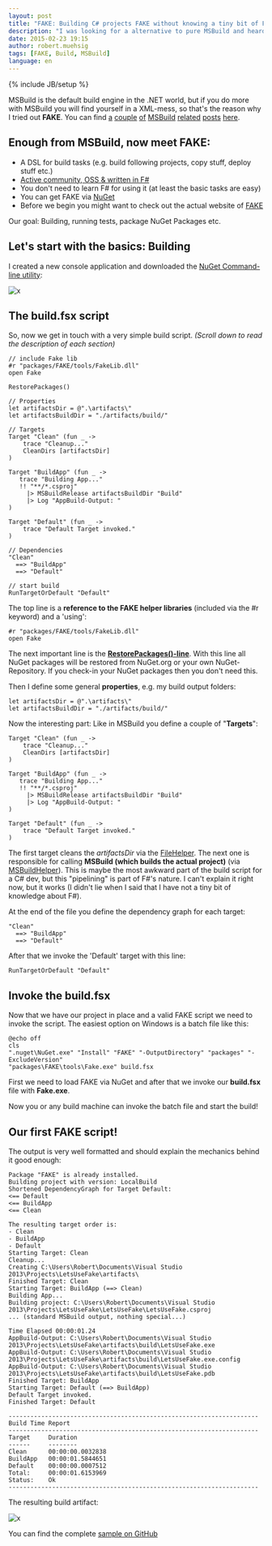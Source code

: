 ```yaml
---
layout: post
title: "FAKE: Building C# projects FAKE without knowing a tiny bit of F#"
description: "I was looking for a alternative to pure MSBuild and heard of FAKE, which stands for 'F# Make - A DSL for build tasks.'. See how to get stuff running (... building...) even if you don't know anything about F# (like me)."
date: 2015-02-23 19:15
author: robert.muehsig
tags: [FAKE, Build, MSBuild]
language: en
---
```

{% include JB/setup %}

MSBuild is the default build engine in the .NET world, but if you do more with MSBuild you will find yourself in a XML-mess, so that's the reason why I tried out __FAKE__. You can find [a](http://blog.codeinside.eu/2010/12/15/howto-msbuild-stylecop/) [couple](http://blog.codeinside.eu/2010/11/12/howto-build-msbuild-solutions/) [of](http://blog.codeinside.eu/2010/11/21/howto-msdeploy-msbuild/) [MSBuild](http://blog.codeinside.eu/2010/11/24/howto-open-mstest-with-msbuild-2/) [related](http://blog.codeinside.eu/2011/01/06/howto-msbuild-nuit/) [posts](http://blog.codeinside.eu/2010/11/29/howto-open-mstest-with-msbuild/) [here](http://blog.codeinside.eu/2010/12/06/howto-web-config-transformations-with-msbuild/).

## Enough from MSBuild, now meet FAKE:
- A DSL for build tasks (e.g. build following projects, copy stuff, deploy stuff etc.)
- [Active community, OSS & written in F#](https://github.com/fsharp/FAKE)
- You don't need to learn F# for using it (at least the basic tasks are easy)
- You can get FAKE via [NuGet](https://www.nuget.org/packages/Fake)
- Before we begin you might want to check out the actual website of [FAKE](http://fsharp.github.io/FAKE/) 

Our goal: Building, running tests, package NuGet Packages etc.

## Let's start with the basics: Building

I created a new console application and downloaded the [NuGet Command-line utility](http://docs.nuget.org/consume/installing-nuget):

![x]({{BASE_PATH}}/assets/md-images/2015-02-23/start.png "Starting point")

## The build.fsx script

So, now we get in touch with a very simple build script. _(Scroll down to read the description of each section)_

    // include Fake lib
    #r "packages/FAKE/tools/FakeLib.dll"
    open Fake
    
    RestorePackages()
    
    // Properties
    let artifactsDir = @".\artifacts\"
    let artifactsBuildDir = "./artifacts/build/"
    
    // Targets
    Target "Clean" (fun _ ->
        trace "Cleanup..."
        CleanDirs [artifactsDir]
    )
    
    Target "BuildApp" (fun _ ->
       trace "Building App..."
       !! "**/*.csproj"
         |> MSBuildRelease artifactsBuildDir "Build"
         |> Log "AppBuild-Output: "
    )
    
    Target "Default" (fun _ ->
        trace "Default Target invoked."
    )
    
    // Dependencies
    "Clean"
      ==> "BuildApp"
      ==> "Default"
    
    // start build
    RunTargetOrDefault "Default"

The top line is a __reference to the FAKE helper libraries__ (included via the #r keyword) and a 'using':

    #r "packages/FAKE/tools/FakeLib.dll"
    open Fake

The next important line is the [__RestorePackages()-line__](http://fsharp.github.io/FAKE/apidocs/fake-restorepackagehelper.html). With this line all NuGet packages will be restored from NuGet.org or your own NuGet-Repository. If you check-in your NuGet packages then you don't need this.	

Then I define some general __properties__, e.g. my build output folders:

    let artifactsDir = @".\artifacts\"
    let artifactsBuildDir = "./artifacts/build/"
	
Now the interesting part: Like in MSBuild you define a couple of "__Targets__":

    Target "Clean" (fun _ ->
        trace "Cleanup..."
        CleanDirs [artifactsDir]
    )
    
    Target "BuildApp" (fun _ ->
       trace "Building App..."
       !! "**/*.csproj"
         |> MSBuildRelease artifactsBuildDir "Build"
         |> Log "AppBuild-Output: "
    )
    
    Target "Default" (fun _ ->
        trace "Default Target invoked."
    )
	
The first target cleans the _artifactsDir_ via the [FileHelper](http://fsharp.github.io/FAKE/apidocs/fake-filehelper.html). The next one is responsible for calling __MSBuild (which builds the actual project)__ (via [MSBuildHelper](http://fsharp.github.io/FAKE/apidocs/fake-msbuildhelper.html)). 
This is maybe the most awkward part of the build script for a C# dev, but this "pipelining" is part of F#'s nature. I can't explain it right now, but it works (I didn't lie when I said that I have not a tiny bit of knowledge about F#). 

 At the end of the file you define the dependency graph for each target: 
 
    "Clean"
      ==> "BuildApp"
      ==> "Default"
	  
After that we invoke the 'Default' target with this line:

    RunTargetOrDefault "Default"
	
## Invoke the build.fsx

Now that we have our project in place and a valid FAKE script we need to invoke the script. The easiest option on Windows is a batch file like this:

    @echo off
    cls
    ".nuget\NuGet.exe" "Install" "FAKE" "-OutputDirectory" "packages" "-ExcludeVersion"
    "packages\FAKE\tools\Fake.exe" build.fsx

First we need to load FAKE via NuGet and after that we invoke our __build.fsx__ file with __Fake.exe__. 

Now you or any build machine can invoke the batch file and start the build!

## Our first FAKE script!

The output is very well formatted and should explain the mechanics behind it good enough:

    Package "FAKE" is already installed.
    Building project with version: LocalBuild
    Shortened DependencyGraph for Target Default:
    <== Default
    <== BuildApp
    <== Clean
    
    The resulting target order is:
    - Clean
    - BuildApp
    - Default
    Starting Target: Clean
    Cleanup...
    Creating C:\Users\Robert\Documents\Visual Studio 2013\Projects\LetsUseFake\artifacts\
    Finished Target: Clean
    Starting Target: BuildApp (==> Clean)
    Building App...
    Building project: C:\Users\Robert\Documents\Visual Studio 2013\Projects\LetsUseFake\LetsUseFake\LetsUseFake.csproj
    ... (standard MSBuild output, nothing special...)
    
    Time Elapsed 00:00:01.24
    AppBuild-Output: C:\Users\Robert\Documents\Visual Studio 2013\Projects\LetsUseFake\artifacts\build\LetsUseFake.exe
    AppBuild-Output: C:\Users\Robert\Documents\Visual Studio 2013\Projects\LetsUseFake\artifacts\build\LetsUseFake.exe.config
    AppBuild-Output: C:\Users\Robert\Documents\Visual Studio 2013\Projects\LetsUseFake\artifacts\build\LetsUseFake.pdb
    Finished Target: BuildApp
    Starting Target: Default (==> BuildApp)
    Default Target invoked.
    Finished Target: Default
    
    ---------------------------------------------------------------------
    Build Time Report
    ---------------------------------------------------------------------
    Target     Duration
    ------     --------
    Clean      00:00:00.0032838
    BuildApp   00:00:01.5844651
    Default    00:00:00.0007512
    Total:     00:00:01.6153969
    Status:    Ok
    ---------------------------------------------------------------------

The resulting build artifact:
	
![x]({{BASE_PATH}}/assets/md-images/2015-02-23/result.png "Result")

You can find the complete [sample on GitHub](https://github.com/Code-Inside/Samples/tree/master/2015/LetsUseFake-Build/LetsUseFake)
